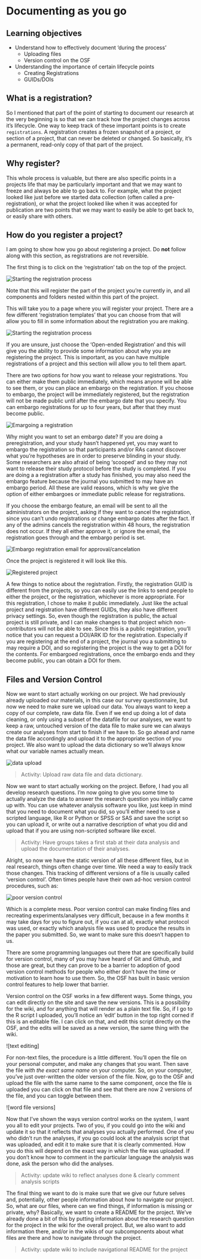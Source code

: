 # Documenting as you go

## Learning objectives
* Understand how to effectively document ‘during the process’
	* Uploading files
	* Version control on the OSF
* Understanding the importance of certain lifecycle points
	* Creating Registrations
	* GUIDs/DOIs

## What is a registration?

So I mentioned that part of the point of starting to document our research at the very beginning is so that we can track how the project changes across it’s lifecycle. One way to keep track of these important points is to create `registrations`. A registration creates a frozen snapshot of a project, or section of a project, that can never be deleted or changed. So basically, it’s a permanent, read-only copy of that part of the project.

## Why register?

This whole process is valuable, but there are also specific points in a projects life that may be particularly important and that we may want to freeze and always be able to go back to. For example, what the project looked like just before we started data collection (often called a pre-registration), or what the project looked like when it was accepted for publication are two points that we may want to easily be able to get back to, or easily share with others. 

## How do you register a project?

I am going to show how you go about registering a project. Do **not** follow along with this section, as registrations are not reversible. 

The first thing is to click on the ‘registration’ tab on the top of the project. 

![Starting the registration process](Document_figs/make_registration.png)

Note that this will register the part of the project you’re currently in, and all components and folders nested within this part of the project. 

This will take you to a page where you will register your project. There are a few different ‘registration templates’ that you can choose from that will allow you to fill in some information about the registration you are making.

![Starting the registration process](Document_figs/registration_templates.png)

If you are unsure, just choose the ‘Open-ended Registration’ and this will give you the ability to provide some information about why you are registering the project. This is important, as you can have multiple registrations of a project and this section will allow you to tell them apart. 

There are two options for how you want to release your registrations. You can either make them public immediately, which means anyone will be able to see them, or you can place an embargo on the registration. If you choose to embargo, the project will be immediately registered, but the registration will not be made public until after the embargo date that you specify. You can embargo registrations for up to four years, but after that they must become public.

![Emargoing a registration](Document_figs/embargo_option.png)

Why might you want to set an embargo date? If you are doing a preregistration, and your study hasn’t happened yet, you may want to embargo the registration so that participants and/or RAs cannot discover what you’re hypotheses are in order to preserve blinding in your study. Some researchers are also afraid of being ‘scooped’ and so they may not want to release their study protocol before the study is completed. If you are doing a a registration after a study has finished, you may also need the embargo feature because the journal you submitted to may have an embargo period. All these are valid reasons, which is why we give the option of either embargoes or immediate public release for registrations.

If you choose the embargo feature, an email will be sent to all the administrators on the project, asking if they want to cancel the registration, since you can’t undo registrations or change embargo dates after the fact. If any of the admins cancels the registration within 48 hours, the registration does not occur. If they all either approve it, or ignore the email, the registration goes through and the embargo period is set.

![Embargo registration email for approval/cancelation](Document_figs/registration_cancel_email.png)


Once the project is registered it will look like this. 

![Registered project](Document_figs/public_registration.png)

A few things to notice about the registration. Firstly, the registration GUID is different from the projects, so you can easily use the links to send people to either the project, or the registration, whichever is more appropriate. For this registration, I chose to make it public immediately. Just like the actual project and registration have different GUIDs, they also have different privacy settings. So, even though the registration is public, the actual project is still private, and I can make changes to that project which non-contributors will not be able to see. Since this is a public registration, you’ll notice that you can request a DOI/ARK ID for the registration. Especially if you are registering at the end of a project, the journal you a submitting to may require a DOI, and so registering the project is the way to get a DOI for the contents. For embargoed registrations, once the embargo ends and they become public, you can obtain a DOI for them.

## Files and Version Control

Now we want to start actually working on our project. We had previously already uploaded our materials, in this case our survey questionnaire, but now we need to make sure we upload our data. You always want to keep a copy of our complete, raw data file. Even if we end up doing a lot of data cleaning, or only using a subset of the datafile for our analyses, we want to keep a raw, untouched version of the data file to make sure we can always create our analyses from start to finish if we have to. So go ahead and name the data file accordingly and upload it to the appropriate section of you project. We also want to upload the data dictionary so we’ll always know what our variable names actually mean. 

![data upload](Document_figs/data_upload.png)


> Activity: Upload raw data file and data dictionary.


Now we want to start actually working on the project. Before, I had you all develop research questions. I’m now going to give you some time to actually analyze the data to answer the research question you initially came up with. You can use whatever analysis software you like, just keep in mind that you need to document what you did, so you’ll either need to use a scripted language, like R or Python or SPSS or SAS and save the script so you can upload it, or write out a narrative description of what you did and upload that if you are using non-scripted software like excel. 

> Activity: Have groups takes a first stab at their data analysis and upload the documentation of their analyses. 


Alright, so now we have the static version of all these different files, but in real research, things often change over time. We need a way to easily track those changes. This tracking of different versions of a file is usually called ‘version control’. Often times people have their own ad-hoc version control procedures, such as:

![poor version control](Document_figs/bad_version_control.png)

Which is a complete mess. Poor version control can make finding files and recreating experiments/analyses very difficult, because in a few months it may take days for you to figure out, if you can at all, exactly what protocol was used, or exactly which analysis file was used to produce the results in the paper you submitted. So, we want to make sure this doesn’t happen to us. 

There are some programming languages out there that are specifically build for version control, many of you may have heard of Git and Github, and those are great, but they can prove to be a barrier to adoption of good version control methods for people who either don’t have the time or motivation to learn how to use them. So, the OSF has built in basic version control features to help lower that barrier. 

Version control on the OSF works in a few different ways. Some things, you can edit directly on the site and save the new versions. This is a possibility for the wiki, and for anything that will render as a plain text file. So, if I go to the R script I uploaded, you’ll notice an ‘edit’ button in the top right corned if this is an editable file. I can click on that, and edit this script directly on the OSF, and the edits will be saved as a new version, the same thing with the wiki. 

![text editing]

For non-text files, the procedure is a little different. You’ll open the file on your personal computer, and make any changes that you want. Then save the file *with the exact same name* on your computer. So, on your computer, you’ve just over-written the older version of the file. Now, go to the OSF and upload the file with the same name to the same component, once the file is uploaded you can click on that file  and see that there are now 2 versions of the file, and you can toggle between them. 

![word file versions]

Now that I’ve shown the ways version control works on the system, I want you all to edit your projects. Two of you, if you could go into the wiki and update it so that it reflects that analyses you actually performed. One of you who didn’t run the analyses, if you go could look at the analysis script that was uploaded, and edit it to make sure that it is clearly commented. How you do this will depend on the exact way in which the file was uploaded. If you don’t know how to comment in the particular language the analysis was done, ask the person who did the analyses.

> Activity: update wiki to reflect analyses done & clearly comment analysis scripts

The final thing we want to do is make sure that we give our future selves and, potentially, other people information about how to navigate our project. So, what are our files, where can we find things, if information is missing or private, why? Basically, we want to create a README for the project. We’ve already done a bit of this by putting information about the research question for the project in the wiki for the overall project. But, we also want to add information there, and/or in the wikis of our subcomponents about what files are there and how to navigate through the project. 

> Activity: update wiki to include navigational README for the project
